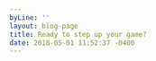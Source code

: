 ```yaml
---
byLine: ''
layout: blog-page
title: Ready to step up your game?
date: 2018-05-01 11:52:37 -0400
---
```

